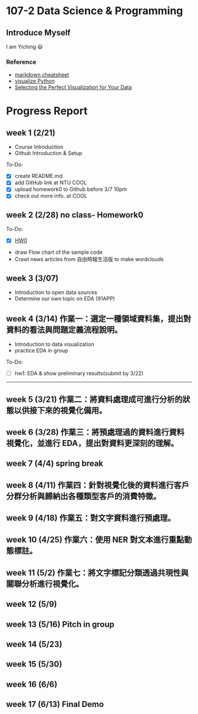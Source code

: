 # 107-2 Data Science & Programming

## Introduce Myself 
I am Yiching :smiley: 

### Reference
- [markdown cheatsheet](https://github.com/adam-p/markdown-here/wiki/Markdown-Cheatsheet)
- [visualize Python](http://pythontutor.com/visualize.html?fbclid=IwAR2q1rmTpHAJmxUOhD_p00Wm4HTITX7EGCxy-o7U_pns0liWl0sEx7cODtc#mode=edit)
- [Selecting the Perfect Visualization for Your Data](https://www.techprevue.com/decision-tree-perfect-visualisation-data/)

# Progress Report 

## week 1 (2/21)
   - Course Introduction
   - Github Introduction & Setup 

To-Do:
   - [x] create README.md 
   - [x] add GitHub link at NTU COOL
   - [x] upload homework0 to Github before 3/7 10pm
   - [x] check out more info. at COOL

## week 2 (2/28) no class- Homework0
To-Do:
   - [x] [HW0](https://github.com/yichingchan1013/myGithub/tree/master/hw0)
   - draw Flow chart of the sample code 
   - Crawl news articles from 自由時報生活版 to make wordclouds


## week 3 (3/07)
   - Introduction to open data sources
   - Determine our own topic on EDA (91APP)


## week 4 (3/14) 作業一：選定一種領域資料集，提出對資料的看法與問題定義流程說明。
   - Introduction to data visualization 
   - practice EDA in group 
   
To-Do:
   - [ ] hw1: EDA & show preliminary results(submit by 3/22)

***
## week 5 (3/21) 作業二：將資料處理成可進行分析的狀態以供接下來的視覺化備用。  
## week 6 (3/28) 作業三：將預處理過的資料進行資料視覺化，並進行 EDA，提出對資料更深刻的理解。  
## week 7 (4/4) spring break
## week 8 (4/11) 作業四：針對視覺化後的資料進行客戶分群分析與歸納出各種類型客戶的消費特徵。  
## week 9 (4/18) 作業五：對文字資料進行預處理。  
## week 10 (4/25) 作業六：使用 NER 對文本進行重點動態標註。  
## week 11 (5/2) 作業七：將文字標記分類透過共現性與關聯分析進行視覺化。  
## week 12 (5/9)
## week 13 (5/16) Pitch in group
## week 14 (5/23)
## week 15 (5/30)
## week 16 (6/6)
## week 17 (6/13) Final Demo


